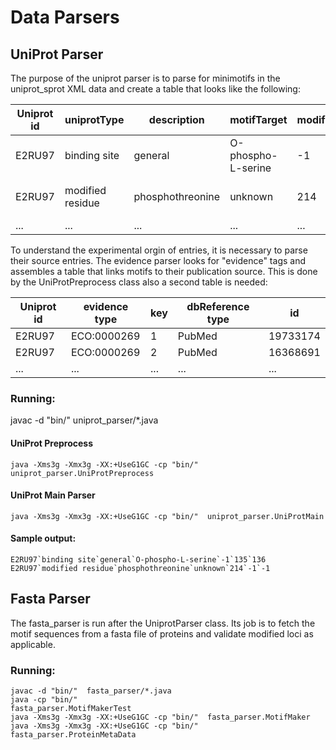 # Data Parsers

## UniProt Parser
The purpose of the uniprot parser is to parse for minimotifs in the 
uniprot_sprot XML data and create a table that looks like the following:


| Uniprot id  | uniprotType          | description      | motifTarget        | modifiedPosition   | startPosition | endPosition | evidence               |
| ----------- | -------------------- | ---------------- | -----------------  | ------------------ | ------------- | ----------- | ---------------------- |
| E2RU97      | binding site         | general          | O-phospho-L-serine | -1                 | 135           | 136         | 3 4 9 10               |
| E2RU97      | modified residue     | phosphothreonine | unknown            | 214                | -1            | -1          | inferred from homology |
| ...         | ...                  | ...              | ...                | ...                | ...           | ...         | ...                    |


To understand the experimental orgin of entries, it is necessary to parse
their source entries. The evidence parser looks for "evidence" tags and
assembles a table that links motifs to their publication source. This is 
done by the UniProtPreprocess class also a second table is needed:


| Uniprot id | evidence type | key | dbReference type | id         |
| ---------- | ------------- | --- |----------------- | ---------- |
| E2RU97     | ECO:0000269   | 1   | PubMed           | 19733174   |
| E2RU97     | ECO:0000269   | 2   | PubMed           | 16368691   |
| ...        | ...           | ... | ...              | ...        |

### Running:
javac -d "bin/"  uniprot_parser/*.java

#### UniProt Preprocess
`java -Xms3g -Xmx3g -XX:+UseG1GC -cp "bin/"  uniprot_parser.UniProtPreprocess`

#### UniProt Main Parser
`java -Xms3g -Xmx3g -XX:+UseG1GC -cp "bin/"  uniprot_parser.UniProtMain`


#### Sample output:
```
E2RU97`binding site`general`O-phospho-L-serine`-1`135`136
E2RU97`modified residue`phosphothreonine`unknown`214`-1`-1
```

## Fasta Parser
The fasta_parser is run after the UniprotParser class. Its job is to fetch 
the motif sequences from a fasta file of proteins and validate modified
loci as applicable.

### Running:
```
javac -d "bin/"  fasta_parser/*.java
java -cp "bin/"                             fasta_parser.MotifMakerTest
java -Xms3g -Xmx3g -XX:+UseG1GC -cp "bin/"  fasta_parser.MotifMaker
java -Xms3g -Xmx3g -XX:+UseG1GC -cp "bin/"  fasta_parser.ProteinMetaData
```
